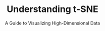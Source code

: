---
title: "Understanding t-SNE"
subtitle: "A Guide to Visualizing High-Dimensional Data"
categories:
  - Mathematics
  - Statistics
  - Machine Learning
tags:
    - t-SNE
    - Dimensionality Reduction
    - High-Dimensional Data Visualization
    - Machine Learning Techniques
    - Data Science
    - Stochastic Neighbor Embedding
    - Visualizing Complex Data
    - t-SNE Algorithms
    - Bioinformatics Visualization
    - Multidimensional Scaling
    - Feature Extraction
    - Big Data Analytics
    - t-SNE in Python
    - t-SNE in R
    - Unsupervised Learning
    - Artificial Intelligence
    - Clustering High-Dimensional Data
    - Neural Network Visualization
    - Genomics Data Analysis
    - Interactive Data Visualization

author_profile: false
---
